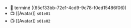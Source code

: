 - 📕 terminé ((65cf33bb-72e1-4cd9-9c78-f0ed15486f06))
- 📺️ [[Avatar]] `s01e01`
- 📺️ [[Avatar]] `s01e02`